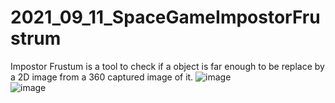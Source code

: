 # 2021_09_11_SpaceGameImpostorFrustrum
Impostor Frustum is a tool to check if a object is far enough to be replace by a 2D image from a 360 captured image of it.
![image](https://github.com/user-attachments/assets/de4e10b3-096e-4023-85ac-99a1ef61b47a)  
![image](https://github.com/user-attachments/assets/96b1539c-15d8-4a69-a0c1-34307fea973f)  
